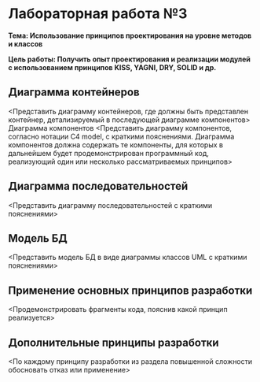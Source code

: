 # Лабораторная работа №3
**Тема: Использование принципов проектирования на уровне методов и классов**

**Цель работы: Получить опыт проектирования и реализации модулей с использованием принципов KISS, YAGNI, DRY, SOLID и др.**
## Диаграмма контейнеров
<Представить диаграмму контейнеров, где должны быть представлен контейнер, детализируемый в последующей диаграмме компонентов>
Диаграмма компонентов
<Представить диаграмму компонентов, согласно нотации C4 model, с краткими пояснениями. Диаграмма компонентов должна содержать те компоненты, для которых в дальнейшем будет продемонстрирован программный код, реализующий один или несколько рассматриваемых принципов>

## Диаграмма последовательностей
<Представить диаграмму последовательностей с краткими пояснениями>
## Модель БД
<Представить модель БД в виде диаграммы классов UML с краткими пояснениями>
## Применение основных принципов разработки
<Продемонстрировать фрагменты кода, пояснив какой принцип реализуется>
## Дополнительные принципы разработки
<По каждому принципу разработки из раздела повышенной сложности обосновать отказ или применение>
